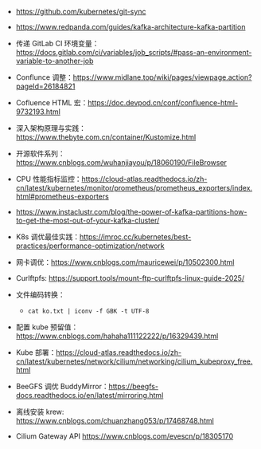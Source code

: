 - <https://github.com/kubernetes/git-sync>

- <https://www.redpanda.com/guides/kafka-architecture-kafka-partition>

- 传递 GitLab CI 环境变量：<https://docs.gitlab.com/ci/variables/job_scripts/#pass-an-environment-variable-to-another-job>

- Conflunce 调整：<https://www.midlane.top/wiki/pages/viewpage.action?pageId=26184821>

- Cofluence HTML 宏：<https://doc.devpod.cn/conf/confluence-html-9732193.html>

- 深入架构原理与实践：<https://www.thebyte.com.cn/container/Kustomize.html>

- 开源软件系列：<https://www.cnblogs.com/wuhanjiayou/p/18060190/FileBrowser>

- CPU 性能指标监控：<https://cloud-atlas.readthedocs.io/zh-cn/latest/kubernetes/monitor/prometheus/prometheus_exporters/index.html#prometheus-exporters>

- <https://www.instaclustr.com/blog/the-power-of-kafka-partitions-how-to-get-the-most-out-of-your-kafka-cluster/>

- K8s 调优最佳实践：<https://imroc.cc/kubernetes/best-practices/performance-optimization/network>

- 网卡调优：<https://www.cnblogs.com/mauricewei/p/10502300.html>

- Curlftpfs: <https://support.tools/mount-ftp-curlftpfs-linux-guide-2025/>

- 文件编码转换：

  - ```
    cat ko.txt | iconv -f GBK -t UTF-8
    ```

- 配置 kube 预留值：<https://www.cnblogs.com/hahaha111122222/p/16329439.html>

- Kube 部署：<https://cloud-atlas.readthedocs.io/zh-cn/latest/kubernetes/network/cilium/networking/cilium_kubeproxy_free.html>

- BeeGFS 调优 BuddyMirror：<https://beegfs-docs.readthedocs.io/en/latest/mirroring.html>

- 离线安装 krew: <https://www.cnblogs.com/chuanzhang053/p/17468748.html>

- Cilium Gateway API <https://www.cnblogs.com/evescn/p/18305170>